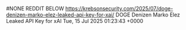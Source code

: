 #NONE REDDIT BELOW
https://krebsonsecurity.com/2025/07/doge-denizen-marko-elez-leaked-api-key-for-xai/
DOGE Denizen Marko Elez Leaked API Key for xAI
Tue, 15 Jul 2025 01:23:43 +0000